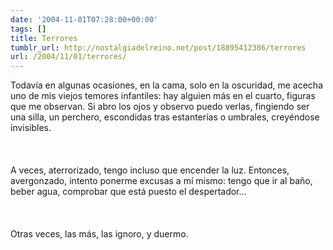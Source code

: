 ```yaml
---
date: '2004-11-01T07:28:00+00:00'
tags: []
title: Terrores
tumblr_url: http://nostalgiadelreino.net/post/18895412386/terrores
url: /2004/11/01/terrores/
---
```


<p>Todavía en algunas ocasiones, en la cama, solo en la oscuridad, me acecha uno de mis viejos temores infantiles: hay alguien más en el cuarto, figuras que me observan. Si abro los ojos y observo puedo verlas, fingiendo ser una silla, un perchero, escondidas tras estanterías o umbrales, creyéndose invisibles.<br/><br/><br/><br/>A veces, aterrorizado, tengo incluso que encender la luz. Entonces, avergonzado, intento ponerme excusas a mí mismo: tengo que ir al baño, beber agua, comprobar que está puesto el despertador&hellip;<br/><br/><br/><br/>Otras veces, las más, las ignoro, y duermo.</p><div class="blogger-post-footer"><img width="1" height="1" src="https://blogger.googleusercontent.com/tracker/1180118427259117074-4056899855201923455?l=nostalgiadelreino.blogspot.com" alt=""/></div>